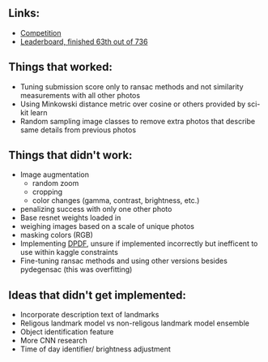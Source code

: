 ## Links:
- [Competition](https://www.kaggle.com/c/landmark-recognition-2020/overview)
- [Leaderboard, finished 63th out of 736](https://www.kaggle.com/c/landmark-recognition-2020/leaderboard)



## Things that worked:
- Tuning submission score only to ransac methods and not similarity measurements with all other photos
- Using Minkowski distance metric over cosine or others provided by sci-kit learn 
- Random sampling image classes to remove extra photos that describe same details from previous photos


## Things that didn't work:
- Image augmentation
  * random zoom
  * cropping 
  * color changes (gamma, contrast, brightness, etc.) 
- penalizing success with only one other photo
- Base resnet weights loaded in 
- weighing images based on a scale of unique photos 
- masking colors (RGB) 
- Implementing [DPDF](http://infolab.stanford.edu/~echang/dpf-ext.pdf), unsure if implemented incorrectly but inefficent to use within kaggle constraints
- Fine-tuning ransac methods and using other versions besides pydegensac (this was overfitting) 

## Ideas that didn't get implemented:
- Incorporate description text of landmarks 
- Religous landmark model vs non-religous landmark model ensemble
- Object identification feature
- More CNN research 
- Time of day identifier/ brightness adjustment

